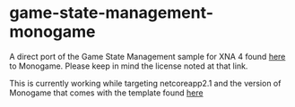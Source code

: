 # game-state-management-monogame
A direct port of the Game State Management sample for XNA 4 found [here](http://xbox.create.msdn.com/en-US/education/catalog/sample/game_state_management) to Monogame. Please keep in mind the license noted at that link.

This is currently working while targeting netcoreapp2.1 and the version of Monogame that comes with the template found [here](https://github.com/dotnet/templating/wiki/Available-templates-for-dotnet-new)
